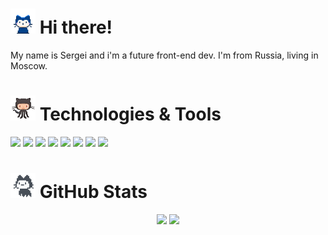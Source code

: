<h1><img src="cats/mona-whisper.gif" width="40" height="40"> Hi there!</h1> 

My name is Sergei and i'm a future front-end dev. I'm from Russia, living in Moscow.

<h1><img src="cats/octocat-squid.gif" width="40" height="40"> Technologies & Tools</h1>

![](https://img.shields.io/badge/JavaScript-informational?style=flat-square&logo=javascript&logoColor=323330&color=f0db4f)
![](https://img.shields.io/badge/Node.JS-informational?style=flat-square&logo=node.js&logoColor=ffffff&color=3c873a)
![](https://img.shields.io/badge/HTML-informational?style=flat-square&logo=html5&logoColor=ffffff&color=E44D26)
![](https://img.shields.io/badge/CSS-informational?style=flat-square&logo=css3&logoColor=ffffff&color=25A1E1)
![](https://img.shields.io/badge/React-informational?style=flat-square&logo=react&logoColor=ffffff&color=066d89)
![](https://img.shields.io/badge/VS%20Code-informational?style=flat-square&logo=visual-studio-code&logoColor=white&color=007acc)
![](https://img.shields.io/badge/Git-informational?style=flat-square&logo=git&logoColor=ffffff&color=bc4420)
![](https://img.shields.io/badge/Figma-informational?style=flat-square&logo=figma&logoColor=ffffff&color=5551ff)

<h1><img src="cats/mona-loading.gif" width="40" height="40"> GitHub Stats</h1>

<div align="center">
  <img height="170em" src="https://github-readme-stats.vercel.app/api?username=yahhas-dev&layout=compact&show_icons=true&theme=white&icon_color=2a84ea&hide_border=true&bg_color=00000000&text_color=2a84ea" />
  <img height="170em" src="https://github-readme-stats.vercel.app/api/top-langs/?username=yahhas-dev&layout=compact&theme=white&icon_color=2a84ea&hide_border=true&bg_color=00000000&text_color=2a84ea" />
</div>
